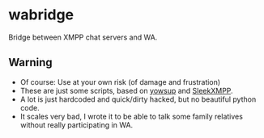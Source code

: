 wabridge
========

Bridge between XMPP chat servers and WA. 

## Warning
- Of course: Use at your own risk (of damage and frustration)
- These are just some scripts, based on [yowsup](https://github.com/tgalal/yowsup) and [SleekXMPP](https://github.com/fritzy/SleekXMPP).
- A lot is just hardcoded and quick/dirty hacked, but no beautiful python code.
- It scales very bad, I wrote it to be able to talk some family relatives without really participating in WA. 

